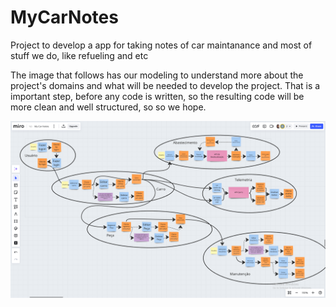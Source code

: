 # MyCarNotes

Project to develop a app for taking notes of car maintanance and most of  stuff we do, like refueling and etc

The image that follows has our modeling to understand more about the project's domains and what will be needed to develop the project. That is a important step, before any code is written, so the resulting code will be more clean and well structured, so so we hope.

![Image of the modeling for the domains of the project, to understand](static_readme%2Fdomain_modeling.png)